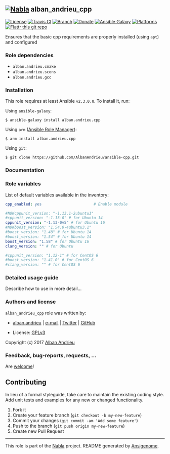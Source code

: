## [![Nabla](https://debops.org/images/debops-small.png)](https://github.com/AlbanAndrieu) alban_andrieu_cpp

<!-- This file was generated by Ansigenome. Do not edit this file directly but
     instead have a look at the files in the ./meta/ directory. -->

[![License](http://img.shields.io/:license-apache-blue.svg?style=flat-square)](http://www.apache.org/licenses/LICENSE-2.0.html)
[![Travis CI](https://img.shields.io/travis/AlbanAndrieu/ansible-cpp.svg?style=flat)](https://travis-ci.org/AlbanAndrieu/ansible-cpp)
[![Branch](http://img.shields.io/github/tag/AlbanAndrieu/ansible-cpp.svg?style=flat-square)](https://github.com/AlbanAndrieu/ansible-cpp/tree/master)
[![Donate](https://img.shields.io/gratipay/AlbanAndrieu.svg?style=flat)](https://www.gratipay.com/~AlbanAndrieu)
[![Ansible Galaxy](https://img.shields.io/badge/galaxy-alban.andrieu.cpp-660198.svg?style=flat)](https://galaxy.ansible.com/alban.andrieu/cpp)
[![Platforms](http://img.shields.io/badge/platforms-el%20/%20ubuntu-lightgrey.svg?style=flat)](#)
[![Flattr this git repo](http://api.flattr.com/button/flattr-badge-large.png)](https://flattr.com/submit/auto?user_id=AlbanAndrieu&url=https://github.com/AlbanAndrieu/ansible-cpp&title=ansible-cpp&language=en_GB&tags=github&category=software)

Ensures that the basic cpp requirements are properly installed (using `apt`) and configured


### Role dependencies

- `alban.andrieu.cmake`
- `alban.andrieu.scons`
- `alban.andrieu.gcc`
### Installation

This role requires at least Ansible `v2.3.0.0`. To install it, run:

Using `ansible-galaxy`:
```shell
$ ansible-galaxy install alban.andrieu.cpp
```

Using `arm` ([Ansible Role Manager](https://github.com/mirskytech/ansible-role-manager/)):
```shell
$ arm install alban.andrieu.cpp
```

Using `git`:
```shell
$ git clone https://github.com/AlbanAndrieu/ansible-cpp.git
```

### Documentation

<!---
More information about `alban.andrieu.cpp` can be found in the
[official alban.andrieu.cpp documentation](https://docs.debops.org/en/latest/ansible/roles/ansible-cpp/docs/).
-->


### Role variables

List of default variables available in the inventory:

```YAML
cpp_enabled: yes                       # Enable module

#NOKcppunit_version: "-1.13.1-2ubuntu1"
#cppunit_version: "-1.13-0" # for Ubuntu 14
cppunit_version: "-1.13-0v5" # for Ubuntu 16
#NOKboost_version: "1.54.0-4ubuntu3.1"
#boost_version: "1.48" # for Ubuntu 14
#boost_version: "1.54" # for Ubuntu 14
boost_version: "1.58" # for Ubuntu 16
clang_version: "" # for Ubuntu

#cppunit_version: "1.12-1" # for CentOS 6
#boost_version: "1.41.0" # for CentOS 6
#clang_version: "" # for CentOS 6
```


### Detailed usage guide

Describe how to use in more detail...


### Authors and license

`alban_andrieu_cpp` role was written by:

- [alban.andrieu](fr.linkedin.com/in/nabla/) | [e-mail](mailto:alban.andrieu@free.fr) | [Twitter](https://twitter.com/AlbanAndrieu) | [GitHub](https://github.com/AlbanAndrieu)

- License: [GPLv3](https://tldrlegal.com/license/gnu-general-public-license-v3-%28gpl-3%29)

Copyright (c) 2017 [Alban Andrieu](https://alban.andrieu.com/)

### Feedback, bug-reports, requests, ...

Are [welcome](https://github.com/AlbanAndrieu/ansible-cpp/issues)!

## Contributing
In lieu of a formal styleguide, take care to maintain the existing coding style. Add unit tests and examples for any new or changed functionality.

1. Fork it
2. Create your feature branch (`git checkout -b my-new-feature`)
3. Commit your changes (`git commit -am 'Add some feature'`)
4. Push to the branch (`git push origin my-new-feature`)
5. Create new Pull Request

***

This role is part of the [Nabla](https://github.com/AlbanAndrieu) project.
README generated by [Ansigenome](https://github.com/nickjj/ansigenome/).
